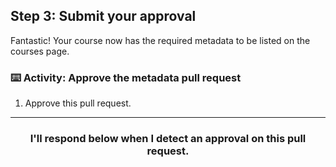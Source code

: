 ## Step 3: Submit your approval 

Fantastic! Your course now has the required metadata to be listed on the courses page. 

### :keyboard: Activity: Approve the metadata pull request

1. Approve this pull request.

<hr>
<h3 align="center">I'll respond below when I detect an approval on this pull request.</h3>